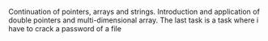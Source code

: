 Continuation of pointers, arrays and strings.
Introduction and application of double pointers and multi-dimensional array.
The last task is a task where i have to crack a password of a file
